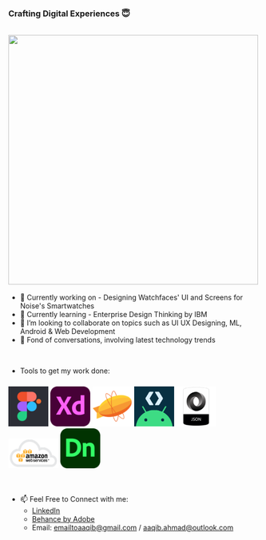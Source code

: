 ### Crafting Digital Experiences 😇
<br>
<img src="https://github.com/aaqibahmad/aaqibahmad/blob/main/Hello.gif" width="500" height="500">

- 🔭 Currently working on - Designing Watchfaces' UI and Screens for Noise's Smartwatches
- 🌱 Currently learning - Enterprise Design Thinking by IBM
- 👯 I’m looking to collaborate on topics such as UI UX Designing, ML, Android & Web Development
- 💬 Fond of conversations, involving latest technology trends
<br>

- Tools to get my work done:
### [<img src="https://github.com/aaqibahmad/aaqibahmad/blob/main/Figma.png" width="80" height="80">](https://www.figma.com/) [<img src="https://github.com/aaqibahmad/aaqibahmad/blob/main/Adobe%20XD.png" width="80" height="80">](https://www.adobe.com/in/products/xd.html) [<img src="https://github.com/aaqibahmad/aaqibahmad/blob/main/Zeplin.png" width="80" height="80">](https://zeplin.io/) [<img src="https://github.com/aaqibahmad/aaqibahmad/blob/main/Studio.png" width="80" height="80">](https://developer.android.com/studio) [<img src="https://github.com/aaqibahmad/aaqibahmad/blob/main/JSON.png" width="80" height="80">](https://www.json.org/json-en.html) [<img src="https://github.com/aaqibahmad/aaqibahmad/blob/main/AWS.png" width="100" height="60">](https://aws.amazon.com/what-is-aws/) [<img src="https://github.com/aaqibahmad/aaqibahmad/blob/main/DN.png" width="80" height="80">](https://www.adobe.com/in/products/dimension.html)
<br>

- 📫 Feel Free to Connect with me: 
  - [LinkedIn](https://www.linkedin.com/in/aaqib-ahmad/)
  - [Behance by Adobe](https://www.behance.net/aaqibahmad) 
  - Email: emailtoaaqib@gmail.com / aaqib.ahmad@outlook.com

